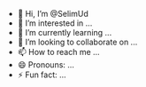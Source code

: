 - 👋 Hi, I’m @SelimUd
- 👀 I’m interested in ...
- 🌱 I’m currently learning ...
- 💞️ I’m looking to collaborate on ...
- 📫 How to reach me ...
- 😄 Pronouns: ...
- ⚡ Fun fact: ...

<!---
SelimUd/SelimUd is a ✨ special ✨ repository because its `README.md` (this file) appears on your GitHub profile.
You can click the Preview link to take a look at your changes.
--->
